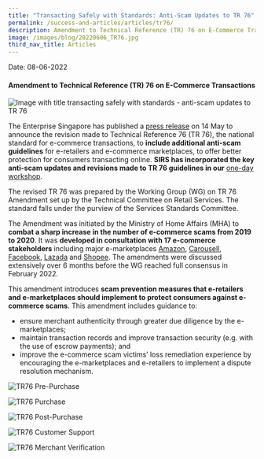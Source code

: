 ```yaml
---
title: "Transacting Safely with Standards: Anti-Scam Updates to TR 76"
permalink: /success-and-articles/articles/tr76/
description: Amendment to Technical Reference (TR) 76 on E-Commerce Transactions
image: /images/blog/20220606_TR76.jpg
third_nav_title: Articles
---
```

Date: 08-06-2022

<h4>Amendment to Technical Reference (TR) 76 on E-Commerce Transactions</h4>

![Image with title transacting safely with standards - anti-scam updates to TR 76](/images/blog/20220606_TR76.jpg)

The Enterprise Singapore has published a [press release](https://www.enterprisesg.gov.sg/-/media/esg/files/media-centre/media-releases/2022/may/mr03022_introduction-of-e-commerce-marketplace-transaction-safety-ratings-and-revised-technical-reference-76-on-e-commerce-transactions.pdf) on 14 May to announce the revision made to Technical Reference 76 (TR 76), the national standard for e-commerce transactions, to **include additional anti-scam guidelines** for e-retailers and e-commerce marketplaces, to offer better protection for consumers transacting online. **SIRS has incorporated the key anti-scam updates and revisions made to TR 76 guidelines in our** [one-day workshop](https://www.sirs.edu.sg/digital-programmes/e-commerce-programmes/best-practices-of-e-commerce-transactions-using-tr76).

The revised TR 76 was prepared by the Working Group (WG) on TR 76 Amendment set up by the Technical Committee on Retail Services. The standard falls under the purview of the Services Standards Committee. 

The Amendment was initiated by the Ministry of Home Affairs (MHA) to **combat a sharp increase in the number of e-commerce scams from 2019 to 2020**. It was **developed in consultation with 17 e-commerce stakeholders** including major e-marketplaces [Amazon](https://www.sirs.edu.sg/digital-programmes/e-commerce-programmes/amazon-global-selling-programme), [Carousell](https://www.sirs.edu.sg/digital-programmes/digital-mentorship-programme/boost-your-business-with-social-commerce), [Facebook](https://www.sirs.edu.sg/digital-programmes/masterclasses-and-workshops/master-facebook-marketing-for-business), [Lazada](https://www.sirs.edu.sg/digital-programmes/e-commerce-programmes/getting-started-on-lazada) and [Shopee](https://www.sirs.edu.sg/digital-programmes/e-commerce-programmes/getting-started-on-shopee). The amendments were discussed extensively over 6 months before the WG reached full consensus in February 2022.

This amendment introduces **scam prevention measures that e-retailers and e-marketplaces should implement to protect consumers against e-commerce scams**. This amendment includes guidance to:

* ensure merchant authenticity through greater due diligence by the e-marketplaces;
* maintain transaction records and improve transaction security (e.g. with the use of escrow payments); and
* improve the e-commerce scam victims’ loss remediation experience by encouraging the e-marketplaces and e-retailers to implement a dispute resolution mechanism.

![TR76 Pre-Purchase](/images/blog/20220606_TR76_2.jpg)

![TR76 Purchase](/images/blog/20220606_TR76_3.jpg)

![TR76 Post-Purchase](/images/blog/20220606_TR76_4.jpg)

![TR76 Customer Support](/images/blog/20220606_TR76_5.jpg)

![TR76 Merchant Verification](/images/blog/20220606_TR76_6.jpg)
